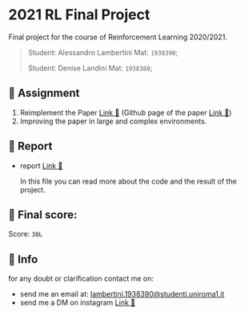 # 2021 RL Final Project

Final project for the course of Reinforcement Learning 2020/2021.

>Student: Alessandro Lambertini Mat: `1938390`;
>
>Student: Denise Landini Mat: `1938388`;

## 📝 Assignment

1.	Reimplement the Paper [Link 🔗](https://arxiv.org/abs/2011.05064) (Github page of the paper [Link 🔗](https://github.com/hmhyau/rl-intention))
2.  Improving the paper in large and complex environments.

## 📜 Report
-   report [Link 🔗](./RL%20project%20report.pdf)

    In this file you can read more about the code and the result of the project.

## 💯 Final score:

Score: `30L`

## 🙋 Info

for any doubt or clarification contact me on:

-   send me an email at: lambertini.1938390@studenti.uniroma1.it
-   send me a DM on instagram [Link 🔗](https://www.instagram.com/lambertinialessandro/)
